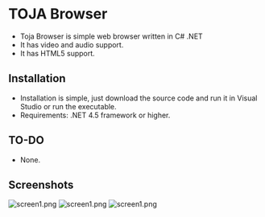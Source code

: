 # TOJA Browser

  * Toja Browser is simple web browser written in C# .NET
  * It has video and audio support.
  * It has HTML5 support.
  
## Installation

  * Installation is simple, just download the source code and run it in Visual Studio or run the executable.
  * Requirements: .NET 4.5 framework or higher.
  
## TO-DO

  * None.
  
## Screenshots

![screen1.png](https://preview.ibb.co/bSbA79/screen1.png "screen1.png")
![screen1.png](https://preview.ibb.co/h9CiS9/screen2.png "screen1.png")
![screen1.png](https://preview.ibb.co/hNOOS9/screen3.png "screen1.png")
